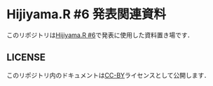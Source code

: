 # Hijiyama.R #6 発表関連資料

このリポジトリは[Hijiyama.R #6](https://atnd.org/events/87953)で発表に使用した資料置き場です．


## LICENSE

このリポジトリ内のドキュメントは[CC-BY](https://creativecommons.org/licenses/by/4.0/legalcode.ja)ライセンスとして公開します．